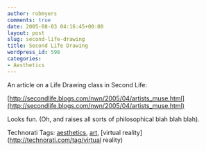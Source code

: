 ```yaml
---
author: robmyers
comments: true
date: 2005-08-03 04:16:45+00:00
layout: post
slug: second-life-drawing
title: Second Life Drawing
wordpress_id: 598
categories:
- Aesthetics
---
```


  
An article on a Life Drawing class in Second Life:  


  
[http://secondlife.blogs.com/nwn/2005/04/artists_muse.html](http://secondlife.blogs.com/nwn/2005/04/artists_muse.html)  


  
Looks fun. (Oh, and raises all sorts of philosophical blah blah blah).  


  


Technorati Tags: [aesthetics](http://technorati.com/tag/aesthetics), [art](http://technorati.com/tag/art), [virtual reality](http://technorati.com/tag/virtual reality)

  



